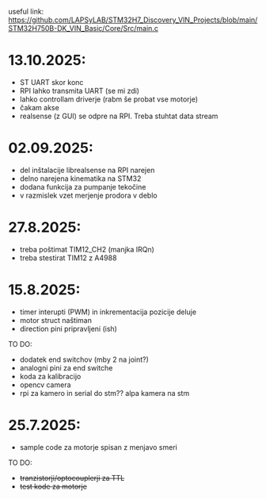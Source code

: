 useful link:
https://github.com/LAPSyLAB/STM32H7_Discovery_VIN_Projects/blob/main/STM32H750B-DK_VIN_Basic/Core/Src/main.c

# 13.10.2025:
- ST UART skor konc
- RPI lahko transmita UART (se mi zdi)
- lahko controllam driverje (rabm še probat vse motorje)
- čakam akse
- realsense (z GUI) se odpre na RPI. Treba stuhtat data stream

# 02.09.2025:
- del inštalacije librealsense na RPI narejen
- delno narejena kinematika na STM32
- dodana funkcija za pumpanje tekočine
- v razmislek vzet merjenje prodora v deblo

# 27.8.2025:
- treba poštimat TIM12_CH2 (manjka IRQn)
- treba stestirat TIM12 z A4988

# 15.8.2025: 
- timer interupti (PWM) in inkrementacija pozicije deluje
- motor struct naštiman
- direction pini pripravljeni (ish)
  
TO DO: 
- dodatek end switchov (mby 2 na joint?)
- analogni pini za end switche
- koda za kalibracijo
- opencv camera
- rpi za kamero in serial do stm?? alpa kamera na stm

# 25.7.2025:
- sample code za motorje spisan z menjavo smeri

TO DO: 
- ~~tranzistorji/optocouplerji za TTL~~
- ~~test kode za motorje~~
